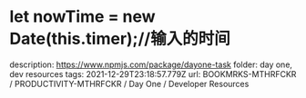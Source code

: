 # let nowTime = new Date(this.timer);//输入的时间

description: https://www.npmjs.com/package/dayone-task
folder: day one, dev resources
tags: 2021-12-29T23:18:57.779Z
url: BOOKMRKS-MTHRFCKR / PRODUCTIVITY-MTHRFCKR / Day One / Developer Resources